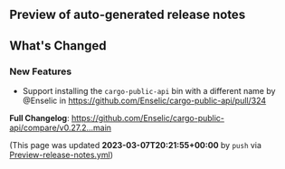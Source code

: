 ## Preview of auto-generated release notes
<!-- Release notes generated using configuration in .github/release.yml at main -->

## What's Changed
### New Features
* Support installing the `cargo-public-api` bin with a different name by @Enselic in https://github.com/Enselic/cargo-public-api/pull/324


**Full Changelog**: https://github.com/Enselic/cargo-public-api/compare/v0.27.2...main


(This page was updated **2023-03-07T20:21:55+00:00** by `push` via [Preview-release-notes.yml](https://github.com/Enselic/cargo-public-api/actions/runs/4358221908))
